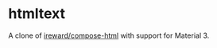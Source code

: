 # htmltext

A clone of [ireward/compose-html](https://github.com/ireward/compose-html) with support for Material
3\.
